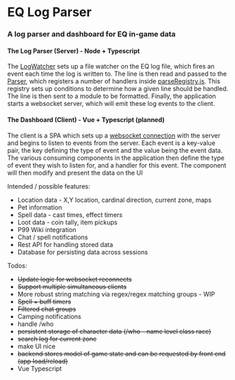 # EQ Log Parser
### A log parser and dashboard for EQ in-game data

#### The Log Parser (Server) - Node + Typescript
The [LogWatcher](./server/parser/LogWatcher.js) sets up a file watcher on the EQ log file, which fires an event each time the log is written to. The line is then read and passed to the [Parser](./server/parser/Parser.js), which registers a number of handlers inside [parseRegistry.js](./server/utils/parseRegistry.js). This registry sets up conditions to determine how a given line should be handled. The line is then sent to a module to be formatted. Finally, the application starts a websocket server, which will emit these log events to the client.

#### The Dashboard (Client) - Vue + Typescript (planned)
The client is a SPA which sets up a [websocket connection](./client/src/composables/useWebSocket.js) with the server and begins to listen to events from the server. Each event is a key-value pair, the key defining the type of event and the value being the event data. The various consuming components in the application then define the type of event they wish to listen for, and a handler for this event. The component will then modify and present the data on the UI

Intended / possible features:
- Location data - X,Y location, cardinal direction, current zone, maps
- Pet information
- Spell data - cast times, effect timers
- Loot data - coin tally, item pickups
- P99 Wiki integration
- Chat / spell notifications
- Rest API for handling stored data
- Database for persisting data across sessions

Todos:
- ~~Update logic for websocket reconnects~~
- ~~Support multiple simultaneous clients~~
- More robust string matching via regex/regex matching groups - WIP
- ~~Spell + buff timers~~
- ~~Filtered chat groups~~
- Camping notifications
- handle /who
- ~~persistent storage of character data (/who - name level class race)~~
- ~~search log for current zone~~
- make UI nice
- ~~backend stores model of game state and can be requested by front end (app load/reload)~~
- Vue Typescript